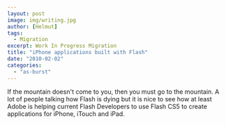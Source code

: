 ```yaml
---
layout: post
image: img/writing.jpg
author: [Helmut]
tags:
  - Migration
excerpt: Work In Progress Migration
title: "iPhone applications built with Flash"
date: "2010-02-02"
categories: 
  - "as-burst"
---
```


If the mountain doesn't come to you, then you must go to the mountain. A lot of people talking how Flash is dying but it is nice to see how at least Adobe is helping current Flash Developers to use Flash CS5 to create applications for iPhone, iTouch and iPad.
